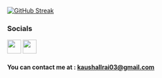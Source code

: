 <div align="left">

<!-- ![GitHub stats](https://github-readme-stats.vercel.app/api?username=Kaushallrai&show_icons=true&count_private=true&include_all_commits=true&theme=swift) -->

[![GitHub Streak](https://streak-stats.demolab.com/?user=Kaushallrai&theme=highcontrast)](https://git.io/streak-stats)

</div>

### Socials

<a href="https://www.linkedin.com/in/kaushal-rai-b5084a21a" target="_blank" rel="noreferrer"><img src="https://raw.githubusercontent.com/danielcranney/readme-generator/main/public/icons/socials/linkedin.svg" width="32" height="32" /></a> <a href="https://www.stackoverflow.com/users/20191777/kaushal-rai" target="_blank" rel="noreferrer"><img src="https://raw.githubusercontent.com/danielcranney/readme-generator/main/public/icons/socials/stackoverflow.svg" width="32" height="32" /></a></p>

<h4>You can contact me at : <a href="mailto:mailto:kaushallrai03@gmail.com">kaushallrai03@gmail.com</a></h4>
